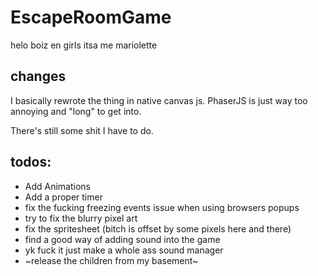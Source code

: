 # EscapeRoomGame


helo boiz en girls itsa me mariolette



## changes

I basically rewrote the thing in native canvas js. PhaserJS is just way too annoying and "long" to get into.

There's still some shit I have to do.

## todos:
* Add Animations 
* Add a proper timer
* fix the fucking freezing events issue when using browsers popups
* try to fix the blurry pixel art 
* fix the spritesheet (bitch is offset by some pixels here and there)
* find a good way of adding sound into the game
* yk fuck it just make a whole ass sound manager 
* ~release the children from my basement~

